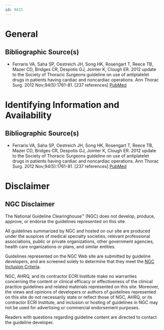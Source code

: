 ```yaml
---
id: 9415
---
```


# General

## Bibliographic Source(s)

- Ferraris VA, Saha SP, Oestreich JH, Song HK, Rosengart T, Reece TB, Mazer CD, Bridges CR, Despotis GJ, Jointer K, Clough ER. 2012 update to the Society of Thoracic Surgeons guideline on use of antiplatelet drugs in patients having cardiac and noncardiac operations. Ann Thorac Surg. 2012 Nov;94(5):1761-81. [237 references] [ PubMed ](http://www.ncbi.nlm.nih.gov/entrez/query.fcgi?cmd=Retrieve&db=pubmed&dopt=Abstract&list_uids=23098967)

# Identifying Information and Availability

## Bibliographic Source(s)

- Ferraris VA, Saha SP, Oestreich JH, Song HK, Rosengart T, Reece TB, Mazer CD, Bridges CR, Despotis GJ, Jointer K, Clough ER. 2012 update to the Society of Thoracic Surgeons guideline on use of antiplatelet drugs in patients having cardiac and noncardiac operations. Ann Thorac Surg. 2012 Nov;94(5):1761-81. [237 references] [ PubMed ](http://www.ncbi.nlm.nih.gov/entrez/query.fcgi?cmd=Retrieve&db=pubmed&dopt=Abstract&list_uids=23098967)

# Disclaimer

## NGC Disclaimer

The National Guideline Clearinghouse™ (NGC) does not develop, produce, approve, or endorse the guidelines represented on this site.

All guidelines summarized by NGC and hosted on our site are produced under the auspices of medical specialty societies, relevant professional associations, public or private organizations, other government agencies, health care organizations or plans, and similar entities.

Guidelines represented on the NGC Web site are submitted by guideline developers, and are screened solely to determine that they meet the [NGC Inclusion Criteria](/help-and-about/summaries/inclusion-criteria).

NGC, AHRQ, and its contractor ECRI Institute make no warranties concerning the content or clinical efficacy or effectiveness of the clinical practice guidelines and related materials represented on this site. Moreover, the views and opinions of developers or authors of guidelines represented on this site do not necessarily state or reflect those of NGC, AHRQ, or its contractor ECRI Institute, and inclusion or hosting of guidelines in NGC may not be used for advertising or commercial endorsement purposes.

Readers with questions regarding guideline content are directed to contact the guideline developer.

